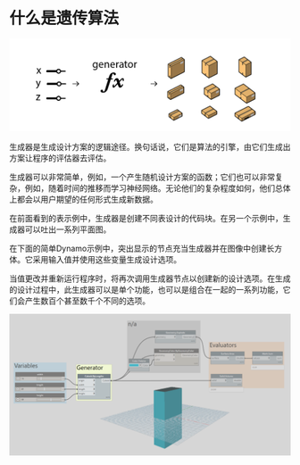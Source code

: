 # 什么是遗传算法

![](../../.gitbook/assets/image.png)

生成器是生成设计方案的逻辑途径。换句话说，它们是算法的引擎，由它们生成出方案让程序的评估器去评估。 

生成器可以非常简单，例如，一个产生随机设计方案的函数；它们也可以非常复杂，例如，随着时间的推移而学习神经网络。无论他们的复杂程度如何，他们总体上都会以用户期望的任何形式生成新数据。 

在前面看到的表示例中，生成器是创建不同表设计的代码块。在另一个示例中，生成器可以吐出一系列平面图。 

在下面的简单Dynamo示例中，突出显示的节点充当生成器并在图像中创建长方体。它采用输入值并使用这些变量生成设计选项。 

当值更改并重新运行程序时，将再次调用生成器节点以创建新的设计选项。在生成的设计过程中，此生成器可以是单个功能，也可以是组合在一起的一系列功能，它们会产生数百个甚至数千个不同的选项。

![](../../.gitbook/assets/image%20%281%29.png)

